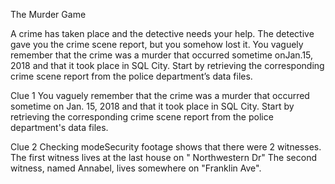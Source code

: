 The Murder Game

A crime has taken place and the detective needs your help. The detective gave you the crime scene report, but you somehow lost it. You vaguely remember that the crime was a ​murder​ that occurred sometime on ​Jan.15, 2018​ and that it took place in ​SQL City​. Start by retrieving the corresponding crime scene report from the police department’s data files.

Clue 1
You vaguely remember that the crime was a murder that occurred sometime on Jan. 15, 2018 and that it took place in SQL City. Start by retrieving the corresponding crime scene report from the police department's data files.

Clue 2
Checking modeSecurity footage shows that there were 2 witnesses. The first witness lives at the last house on " Northwestern Dr" The second witness, named Annabel, lives somewhere on "Franklin Ave".


